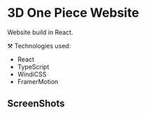 # 3D One Piece Website

Website build in React.

⚒️ Technologies used:
- React
- TypeScript
- WindiCSS
- FramerMotion

## ScreenShots



